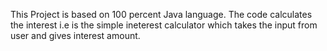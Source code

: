 This Project is based on 100 percent Java language. The code calculates the interest i.e is the simple ineterest calculator which takes the input from user and gives interest amount.
